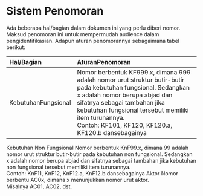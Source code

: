 # Sistem Penomoran #

Ada beberapa hal/bagian dalam dokumen ini yang perlu diberi nomor. Maksud penomoran ini untuk mempermudah audience dalam pengidentifikasian. Adapun aturan penomorannya sebagaimana tabel berikut:

|Hal/Bagian	| AturanPenomoran |
|:----------|:----------------|
|KebutuhanFungsional	| Nomor berbentuk KF999.x, dimana 999 adalah nomor urut struktur butir-butir pada kebutuhan fungsional. Sedangkan x adalah nomor berupa abjad dan sifatnya sebagai tambahan jika kebutuhan fungsional tersebut memiliki item turunannya. <br>Contoh: KF101, KF120, KF120.a, KF120.b dansebagainya <br>
<tr><td> Kebutuhan Non Fungsional	</td><td> Nomor berbentuk KnF99.x, dimana 99 adalah nomor urut struktur butir-butir pada kebutuhan non fungsional. Sedangkan x adalah nomor berupa abjad dan sifatnya sebagai tambahan jika kebutuhan non fungsional tersebut memiliki item turunannya. <br> Contoh: KnF11, KnF12, KnF12.a, KnF12.b dansebagainya</td></tr>
<tr><td> Aktor	    </td><td> Nomor berbentu AC0x, dimana x menunjukkan nomor urut aktor. <br> Misalnya AC01, AC02, dst.</td></tr></tbody></table>
